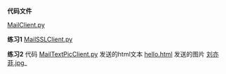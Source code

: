 **代码文件**

[MailClient.py](./MailClient.py)

**练习1**
[MailSSLClient.py](./MailSSLClient.py)

**练习2**
代码
[MailTextPicClient.py](./MailTextPicClient.py)
发送的html文本
[hello.html](./hello.html)
发送的图片
[刘亦菲.jpg](/%E5%88%98%E4%BA%A6%E8%8F%B2.jpg)_
